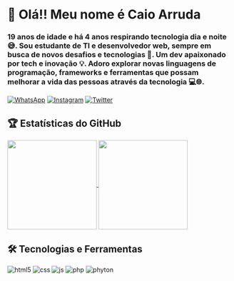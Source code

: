 # 👾 Olá!! Meu nome é Caio Arruda 

### 19 anos de idade e há 4 anos respirando tecnologia dia e noite 😅. Sou estudante de TI e desenvolvedor web, sempre em busca de novos desafios e tecnologias 🚀. Um dev apaixonado por tech e inovação 💡. Adoro explorar novas linguagens de programação, frameworks e ferramentas que possam melhorar a vida das pessoas através da tecnologia 💻🌐.


[![WhatsApp](https://img.shields.io/badge/WhatsApp-25D366?style=for-the-badge&logo=whatsapp&logoColor=white)](https://wa.me/5551994279000)
[![Instagram](https://img.shields.io/badge/Instagram-E4405F?style=for-the-badge&logo=instagram&logoColor=white)](https://instagram.com/cai0arruda)
[![Twitter](https://img.shields.io/badge/Twitter-1DA1F2?style=for-the-badge&logo=twitter&logoColor=white)](https://x.com/cai0arrudaa)

## 🏆 Estatísticas do GitHub

<a href="https://github.com/anuraghazra/github-readme-stats">
  <img height=200 align="center" src="https://github-readme-stats.vercel.app/api?username=cai0arruda&show_icons=true&theme=tokyonight" />
</a>
<a href="https://github.com/anuraghazra/convoychat">
  <img height=200 align="center" src="https://github-readme-stats.vercel.app/api/top-langs?username=cai0arruda&layout=compact&langs_count=8&card_width=320" />
</a>

## 🛠️ Tecnologias e Ferramentas

<div style="display: inline_block">
    <img align="center "alt="html5" src="https://img.shields.io/badge/HTML5-E34F26?style=for-the-badge&logo=html5&logoColor=white">
    <img align="center "alt="css" src="https://img.shields.io/badge/CSS3-1572B6?style=for-the-badge&logo=css3&logoColor=white">
    <img align="center "alt="js" src="https://img.shields.io/badge/JavaScript-F7DF1E?style=for-the-badge&logo=javascript&logoColor=black">
    <img align="center "alt="php" src="https://img.shields.io/badge/PHP-777BB4?style=for-the-badge&logo=php&logoColor=white">
    <img align="center "alt="phyton" src="https://img.shields.io/badge/Python-14354C?style=for-the-badge&logo=python&logoColor=white">
</div>
